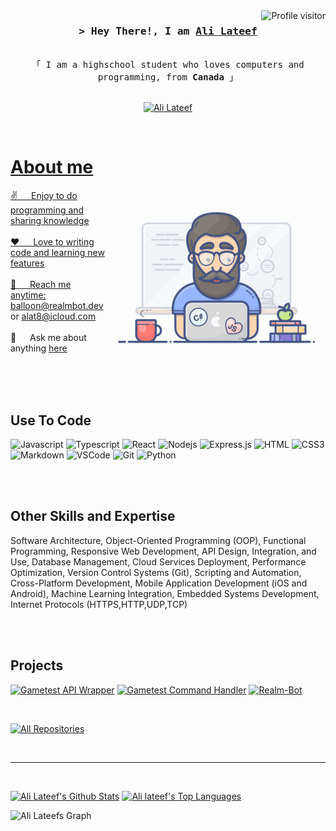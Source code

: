 <!--
<h2 align="center">
  Welcome to the home of Ali Lateef !
  <img src="https://media.giphy.com/media/hvRJCLFzcasrR4ia7z/giphy.gif" width="28">
</h2>
-->

<!--
<p align="center">
  <a href="https://github.com/balloonieee"><img src="https://readme-typing-svg.herokuapp.com/?lines=Self%20Taught%20Programmer;Front%20End%20Developer;1.5%2B%20years%20of%20coding%20experience;Always%20learning%20new%20things&center=true&width=380&height=45"></a>
</p>

 -->

<a href="https://komarev.com/ghpvc/?username=balloonieee">
  <img align="right" src="https://komarev.com/ghpvc/?username=balloonieee&label=Visitors&color=0e75b6&style=flat" alt="Profile visitor" />
</a>


<!-- Intro  -->
<h3 align="center">
        <samp>&gt; Hey There!, I am
                <b><a target="_blank" href="https://github.com/balloonieee">Ali Lateef</a></b>
        </samp>
</h3>


<p align="center"> 
  <samp>
    <br>
    「 I am a highschool student who loves computers and programming, from <b>Canada</b> 」
    <br>
    <br>
  </samp>
</p>

<p align="center">
 <a href="https://github.com/balloonieee" target="blank">
  <img src="https://img.shields.io/badge/Website-DC143C?style=for-the-badge&logo=medium&logoColor=white" alt="Ali Lateef" />
</p>
<br />

<!-- About Section -->
 # About me
 
<p>
 <img align="right" width="350" src="/assets/programmer.gif" alt="Coding gif" />
  
 ✌️ &emsp; Enjoy to do programming and sharing knowledge <br/><br/>
 ❤️ &emsp; Love to writing code and learning new features<br/><br/>
 📧 &emsp; Reach me anytime: balloon@realmbot.dev or alat8@icloud.com<br/><br/>
 💬 &emsp; Ask me about anything [here](https://github.com/balloonieee/balloonieee/issues)

</p>


<br/>
<br/>
<br/>

## Use To Code

![Javascript](https://img.shields.io/badge/Javascript-F0DB4F?style=for-the-badge&labelColor=black&logo=javascript&logoColor=F0DB4F)
![Typescript](https://img.shields.io/badge/Typescript-007acc?style=for-the-badge&labelColor=black&logo=typescript&logoColor=007acc)
![React](https://img.shields.io/badge/-React-61DBFB?style=for-the-badge&labelColor=black&logo=react&logoColor=61DBFB)
![Nodejs](https://img.shields.io/badge/Nodejs-3C873A?style=for-the-badge&labelColor=black&logo=node.js&logoColor=3C873A)
![Express.js](https://img.shields.io/badge/Express.js-000000?style=for-the-badge&logo=express&logoColor=white)
![HTML](https://img.shields.io/badge/HTML5-E34F26?style=for-the-badge&logo=html5&logoColor=white)
![CSS3](https://img.shields.io/badge/CSS3-1572B6?style=for-the-badge&logo=css3&logoColor=white)
![Markdown](https://img.shields.io/badge/Markdown-000000?style=for-the-badge&logo=markdown&logoColor=white)
![VSCode](https://img.shields.io/badge/Visual_Studio-0078d7?style=for-the-badge&logo=visual%20studio&logoColor=white)
![Git](https://img.shields.io/badge/Git-F05032?style=for-the-badge&logo=git&logoColor=white)
![Python](https://img.shields.io/badge/python-3.8-blue?logo=python)

<br/>

<br/>

## Other Skills and Expertise

Software Architecture,
Object-Oriented Programming (OOP),
Functional Programming,
Responsive Web Development,
API Design, Integration, and Use,
Database Management,
Cloud Services Deployment,
Performance Optimization,
Version Control Systems (Git),
Scripting and Automation,
Cross-Platform Development,
Mobile Application Development (iOS and Android),
Machine Learning Integration,
Embedded Systems Development,
Internet Protocols (HTTPS,HTTP,UDP,TCP)

<br/>

<br/>

## Projects
[![Gametest API Wrapper](https://github-readme-stats.vercel.app/api/pin/?username=Balloonieee&repo=GTAPI&border_color=7F3FBF&bg_color=0D1117&title_color=C9D1D9&text_color=8B949E&icon_color=7F3FBF)](https://github.com/Balloonieee/GTAPI)
[![Gametest Command Handler](https://github-readme-stats.vercel.app/api/pin/?username=notbeer&repo=Minecraft-Gametest-Command-Handler&border_color=7F3FBF&bg_color=0D1117&title_color=C9D1D9&text_color=8B949E&icon_color=7F3FBF)](https://github.com/notbeer/Minecraft-Gametest-Command-Handler)
[![Realm-Bot](https://github-readme-stats.vercel.app/api/pin/?username=Realm-Bot&repo=docs&border_color=7F3FBF&bg_color=0D1117&title_color=C9D1D9&text_color=8B949E&icon_color=7F3FBF)](https://github.com/Realm-Bot)

<br/>


<p align="left">
  <a href="https://github.com/balloonieee?tab=repositories" target="_blank"><img alt="All Repositories" title="All Repositories" src="https://img.shields.io/badge/-All%20Repos-2962FF?style=for-the-badge&logo=koding&logoColor=white"/></a>
</p>

<br/>
<hr/>
<br/>


<p align="center">
  <a href="https://github.com/balloonieee">
  </a>
</p>

<a> 
    <a href="https://github.com/balloonieee"><img alt="Ali Lateef's Github Stats" src="https://denvercoder1-github-readme-stats.vercel.app/api?username=balloonieee&show_icons=true&count_private=true&theme=react&border_color=7F3FBF&bg_color=0D1117&title_color=F85D7F&icon_color=F8D866" height="192px" width="49.5%"/></a>
  <a href="https://github.com/balloonieee"><img alt="Ali lateef's Top Languages" src="https://denvercoder1-github-readme-stats.vercel.app/api/top-langs/?username=balloonieee&langs_count=8&layout=compact&theme=react&border_color=7F3FBF&bg_color=0D1117&title_color=F85D7F&icon_color=F8D866" height="192px" width="49.5%"/></a>
  <br/>
</a>


![Ali Lateefs Graph](https://github-readme-activity-graph.vercel.app/graph?username=balloonieee&custom_title=Ali%20Lateef's%20GitHub%20Activity%20Graph&bg_color=0D1117&color=7F3FBF&line=7F3FBF&point=7F3FBF&area_color=FFFFFF&title_color=FFFFFF&area=true)
